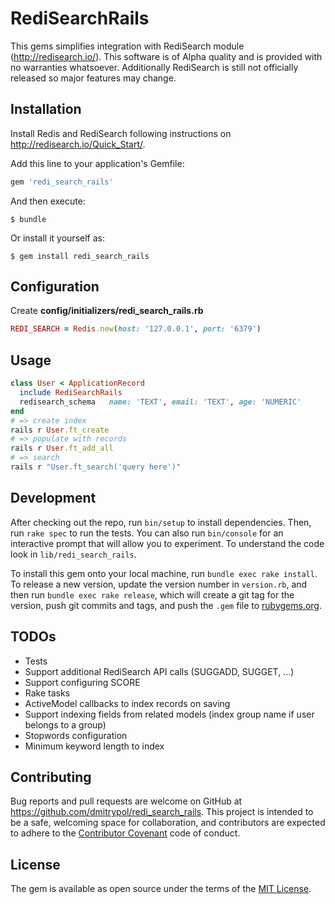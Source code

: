 # RediSearchRails

This gems simplifies integration with RediSearch module (http://redisearch.io/).  This software is of Alpha quality and is provided with no warranties whatsoever.  Additionally RediSearch is still not officially released so major features may change.  

## Installation

Install Redis and RediSearch following instructions on http://redisearch.io/Quick_Start/.  

Add this line to your application's Gemfile:

```ruby
gem 'redi_search_rails'
```

And then execute:

    $ bundle

Or install it yourself as:

    $ gem install redi_search_rails

## Configuration

Create **config/initializers/redi_search_rails.rb**

```ruby
REDI_SEARCH = Redis.new(host: '127.0.0.1', port: '6379')
```

## Usage

```ruby
class User < ApplicationRecord
  include RediSearchRails
  redisearch_schema   name: 'TEXT', email: 'TEXT', age: 'NUMERIC'
end
# => create index
rails r User.ft_create
# => populate with records
rails r User.ft_add_all
# => search
rails r "User.ft_search('query here')"
```

## Development

After checking out the repo, run `bin/setup` to install dependencies. Then, run `rake spec` to run the tests. You can also run `bin/console` for an interactive prompt that will allow you to experiment.  To understand the code look in `lib/redi_search_rails`.

To install this gem onto your local machine, run `bundle exec rake install`. To release a new version, update the version number in `version.rb`, and then run `bundle exec rake release`, which will create a git tag for the version, push git commits and tags, and push the `.gem` file to [rubygems.org](https://rubygems.org).

## TODOs

* Tests
* Support additional RediSearch API calls (SUGGADD, SUGGET, ...)
* Support configuring SCORE
* Rake tasks
* ActiveModel callbacks to index records on saving
* Support indexing fields from related models (index group name if user belongs to a group)
* Stopwords configuration
* Minimum keyword length to index

## Contributing

Bug reports and pull requests are welcome on GitHub at https://github.com/dmitrypol/redi_search_rails. This project is intended to be a safe, welcoming space for collaboration, and contributors are expected to adhere to the [Contributor Covenant](http://contributor-covenant.org) code of conduct.

## License

The gem is available as open source under the terms of the [MIT License](http://opensource.org/licenses/MIT).

